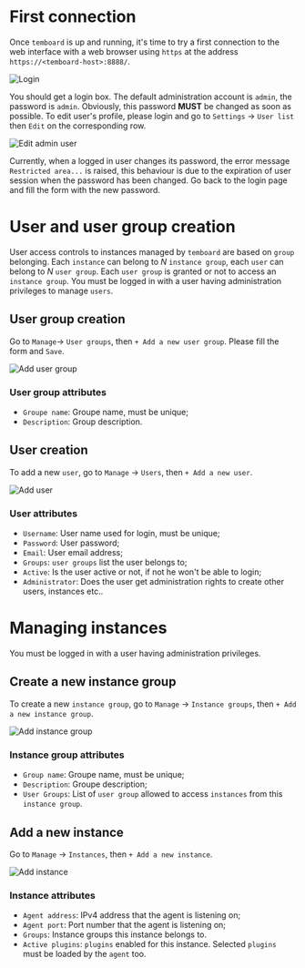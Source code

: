 # First connection

Once `temboard` is up and running, it's time to try a first connection to the
web interface with a web browser using `https` at the address
`https://<temboard-host>:8888/`.

![Login](sc/login.png)

You should get a login box. The default administration account is `admin`, the
password is `admin`. Obviously, this password **MUST** be changed as soon as
possible. To edit user's profile, please login and go to `Settings` -> `User
list` then `Edit` on the corresponding row.

![Edit admin user](sc/edit-user-admin.png)

Currently, when a logged in user changes its password, the error message
`Restricted area...` is raised, this behaviour is due to the expiration of user
session when the password has been changed. Go back to the login page and fill
the form with the new password.


# User and user group creation

User access controls to instances managed by `temboard` are based on `group` belonging. Each `instance` can belong to *N* `instance group`, each `user` can belong to *N* `user group`. Each `user group` is granted or not to access an `instance group`.
You must be logged in with a user having administration privileges to manage `users`.

## User group creation

Go to `Manage`-> `User groups`, then `+ Add a new user group`. Please fill the form and `Save`.

![Add user group](sc/add-user-group.png)

### User group attributes

  * `Groupe name`: Groupe name, must be unique;
  * `Description`: Group description.

## User creation

To add a new `user`, go to `Manage` -> `Users`, then `+ Add a new user`.

![Add user](sc/add-user.png)

### User attributes

  * `Username`: User name used for login, must be unique;
  * `Password`: User password;
  * `Email`: User email address;
  * `Groups`: `user groups` list the user belongs to;
  * `Active`: Is the user active or not, if not he won't be able to login;
  * `Administrator`: Does the user get administration rights to create other users, instances etc..

# Managing instances

You must be logged in with a user having administration privileges.

## Create a new instance group

To create a new `instance group`, go to `Manage` -> `Instance groups`, then `+ Add a new instance group`.

![Add instance group](sc/add-instance-group.png)

### Instance group attributes

  * `Group name`: Groupe name, must be unique;
  * `Description`: Groupe description;
  * `User Groups`: List of `user group` allowed to access `instances` from this `instance group`.

## Add a new instance

Go to `Manage` -> `Instances`, then `+ Add a new instance`.

![Add instance](sc/add-instance.png)

### Instance attributes

  * `Agent address`: IPv4 address that the agent is listening on;
  * `Agent port`: Port number that the agent is listening on;
  * `Groups`: Instance groups this instance belongs to.
  * `Active plugins`: `plugins` enabled for this instance. Selected `plugins` must be loaded by the `agent` too.
